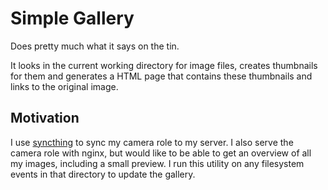 # Simple Gallery

Does pretty much what it says on the tin.

It looks in the current working directory for image files, creates thumbnails
for them and generates a HTML page that contains these thumbnails and links
to the original image.

## Motivation

I use [syncthing](https://syncthing.net/) to sync my camera role to my server.
I also serve the camera role with nginx, but would like to be able to get an
overview of all my images, including a small preview. I run this utility on
any filesystem events in that directory to update the gallery.
